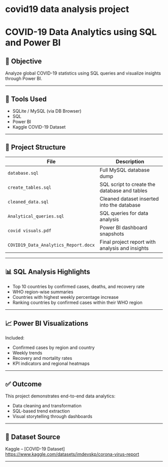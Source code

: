 # covid19 data analysis project
# COVID-19 Data Analytics using SQL and Power BI

## 📌 Objective
Analyze global COVID-19 statistics using SQL queries and visualize insights through Power BI.

---

## 🔧 Tools Used
- SQLite / MySQL (via DB Browser)
- SQL
- Power BI
- Kaggle COVID-19 Dataset

---

## 📁 Project Structure

| File | Description |
|------|-------------|
| `database.sql` | Full MySQL database dump |
| `create_tables.sql` | SQL script to create the database and tables |
| `cleaned_data.sql` | Cleaned dataset inserted into the database |
| `Analytical_queries.sql` | SQL queries for data analysis |
| `covid visuals.pdf` | Power BI dashboard snapshots |
| `COVID19_Data_Analytics_Report.docx` | Final project report with analysis and insights |

---

## 📊 SQL Analysis Highlights

- Top 10 countries by confirmed cases, deaths, and recovery rate
- WHO region-wise summaries
- Countries with highest weekly percentage increase
- Ranking countries by confirmed cases within their WHO region

---

## 📈 Power BI Visualizations
Included:
- Confirmed cases by region and country
- Weekly trends
- Recovery and mortality rates
- KPI indicators and regional heatmaps

---

## ✅ Outcome
This project demonstrates end-to-end data analytics:
- Data cleaning and transformation
- SQL-based trend extraction
- Visual storytelling through dashboards

---

## 📎 Dataset Source
Kaggle – [COVID-19 Dataset]
https://www.kaggle.com/datasets/imdevskp/corona-virus-report

---



